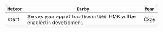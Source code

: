 |`Meteor`|`Derby`|`Mean`|
|------------------|-----------|-----------|
|`start`|Serves your app at `localhost:3000`. HMR will be enabled in development.|Okay|
